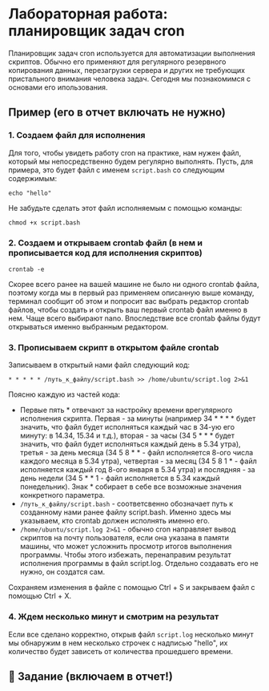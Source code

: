 # Лабораторная работа: планировщик задач сron

Планировщик задач cron используется для автоматизации выполнения скриптов. Обычно его применяют для регулярного резервного копирования данных, перезагрузки сервера и других не требующих пристального внимания человека задач. Сегодня мы познакомимся с основами его ипользования.

## Пример (его в отчет включать не нужно)

### 1. Создаем файл для исполнения

  Для того, чтобы увидеть работу cron на практике, нам нужен файл, который мы непосредственно будем регулярно выполнять. Пусть, для примера, это будет файл с именем `script.bash` со следующим содержимым:
  
   ```
   echo "hello"
   ```

  Не забудьте сделать этот файл исполняемым с помощью команды: 

   ```
   chmod +x script.bash
   ```

### 2. Создаем и открываем crontab файл (в нем и прописывается код для исполнения скриптов)
   
   ```
   crontab -e
   ```

   Скорее всего ранее на вашей машине не было ни одного crontab файла, поэтому когда мы в первый раз применяем описанную выше команду, терминал сообщит об этом и попросит вас выбрать редактор crontab файлов, чтобы создать и открыть ваш первый crontab файл именно в нем. Чаще всего выбирают nano. Впоследствие все crontab файлы будут открываться именно выбранным редактором.

### 3. Прописываем скрипт в открытом файле crontab

   Записываем в открытый нами файл следующий код:

   ```
   * * * * * /путь_к_файлу/script.bash >> /home/ubuntu/script.log 2>&1
   ```

   Поясню каждую из частей кода: 
   
   - Первые пять * отвечают за настройку времени врегулярного исполнения скрипта. Первая - за минуты (например 34 * * * * будет значить, что файл будет исполняться каждый час в 34-ую его минуту: в 14.34, 15.34 и т.д.), вторая - за часы (34 5 * * * будет значить, что файл будет исполняться каждый день в 5.34 утра), третья - за день месяца (34 5 8 * * - файл исполняется 8-ого числа каждого месяца в 5.34 утра), четвертая - за месяц (34 5 8 1 * - файл исполняется каждый год 8-ого января в 5.34 утра) и послядняя - за день недели (34 5 * * 1 - файл исполняется в 5.34 каждый понедельник). Знак * собирает в себе все возможные значения конкретного параметра.  
   - `/путь_к_файлу/script.bash` - соответсвенно обозначает путь к созданному нами ранее файлу script.bash. Именно здесь мы указываем, кто crontab должен исполнять именно его.
   - `/home/ubuntu/script.log 2>&1` - обычно cron направляет вывод скриптов на почту пользователя, если она указана в памяти машины, что может усложнить просмотр итогов выполнения программы. Чтобы этого избежать, перенаправим результат исполнения программы в файл script.log. Отдельно создавать его не нужно, он создатся сам.

   Сохраняем изменения в файле с помощью Ctrl + S и закрываем файл с помощью Ctrl + X.

### 4. Ждем несколько минут и смотрим на результат

   Если все сделано корректно, открыв файл `script.log` несколько минут мы обнаружим в нем несколько строчек с надписью "hello", их количество будет зависеть от количества прошедшего времени.

## :red_circle: Задание (включаем в отчет!)





   

